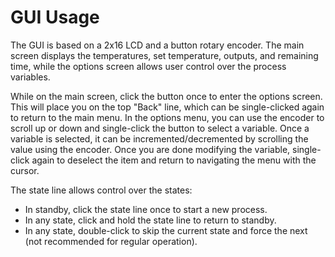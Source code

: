 # GUI Usage

The GUI is based on a 2x16 LCD and a button rotary encoder. The main screen displays the temperatures, set temperature, outputs, and remaining time, while the options screen allows user control over the process variables.

While on the main screen, click the button once to enter the options screen. This will place you on the top "Back" line, which can be single-clicked again to return to the main menu. In the options menu, you can use the encoder to scroll up or down and single-click the button to select a variable. Once a variable is selected, it can be incremented/decremented by scrolling the value using the encoder. Once you are done modifying the variable, single-click again to deselect the item and return to navigating the menu with the cursor.

The state line allows control over the states:

- In standby, click the state line once to start a new process.
- In any state, click and hold the state line to return to standby.
- In any state, double-click to skip the current state and force the next (not recommended for regular operation).
